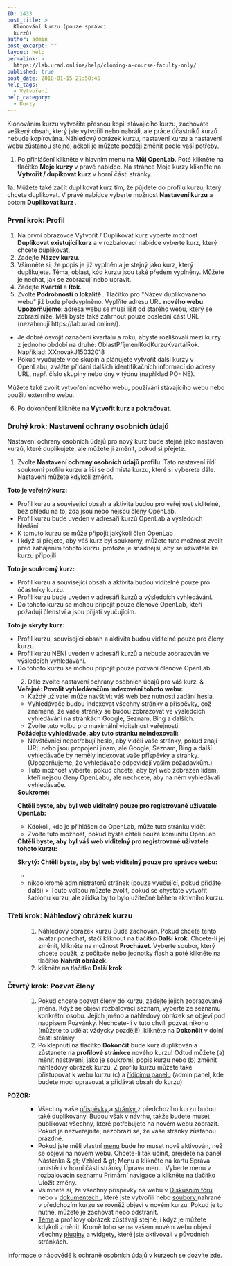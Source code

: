 ```yaml
---
ID: 1433
post_title: >
  Klonování kurzu (pouze správci
  kurzů)
author: admin
post_excerpt: ""
layout: help
permalink: >
  https://lab.urad.online/help/cloning-a-course-faculty-only/
published: true
post_date: 2018-01-15 21:58:46
help_tags:
  - Vytvoření
help_category:
  - Kurzy
---
```

Klonováním kurzu vytvoříte přesnou kopii stávajícího kurzu, zachováte veškerý obsah, který jste vytvořili nebo nahráli, ale práce účastníků kurzů nebude kopírována. Náhledový obrázek kurzu, nastavení kurzu a nastavení webu zůstanou stejné, ačkoli je můžete později změnit podle vaší potřeby.
<ol>
 	<li>Po přihlášení klikněte v hlavním menu na <strong>Můj OpenLab</strong>. Poté klikněte na tlačítko <strong>Moje kurzy</strong> v pravé nabídce. Na stránce Moje kurzy klikněte na <strong>Vytvořit / dupikovat kurz</strong> v horní části stránky.</li>
</ol>
1a. Můžete také začít duplikovat kurz tím, že půjdete do profilu kurzu, který chcete duplikovat. V pravé nabídce vyberte možnost <strong>Nastavení kurzu</strong> a potom <strong>Duplikovat kurz </strong>.
<h3>První krok: Profil</h3>
<ol>
 	<li>Na první obrazovce Vytvořit / Duplikovat kurz vyberte možnost <strong>Duplikovat existující kurz</strong> a v rozbalovací nabídce vyberte kurz, který chcete duplikovat.</li>
 	<li>Zadejte <strong>Název kurzu</strong>.</li>
 	<li>Všimněte si, že popis je již vyplněn a je stejný jako kurz, který duplikujete. Téma, oblast, kód kurzu jsou také předem vyplněny. Můžete je nechat, jak se zobrazují nebo upravit.</li>
 	<li>Zadejte <strong>Kvartál</strong> a <strong>Rok</strong>.</li>
 	<li>Zvolte <strong>Podrobnosti o lokalitě </strong>. Tlačítko pro "Název duplikovaného webu" již bude předvyplněno. Vyplňte adresu URL <strong>nového webu</strong>. <strong>Upozorňujeme</strong>: adresa webu se musí lišit od starého webu, který se zobrazí níže. Měli byste také zahrnout pouze poslední část URL (nezahrnují https://lab.urad.online/).</li>
</ol>
<ul>
 	<li>Je dobré osvojit označení kvartálu a roku, abyste rozlišovali mezi kurzy z jednoho období na druhé: OblastPříjmeníKódKurzuKvartálRok. Například: XXnovakJ15032018</li>
 	<li>Pokud vyučujete více skupin a plánujete vytvořit další kurzy v OpenLabu, zvážte přidání dalších identifikačních informací do adresy URL, např. číslo skupiny nebo dny v týdnu (například PO- NE).</li>
</ul>
Můžete také zvolit vytvoření nového webu, používání stávajícího webu nebo použití externího webu.
<ol start="6">
 	<li>Po dokončení klikněte na <strong>Vytvořit kurz a pokračovat</strong>.</li>
</ol>
<h3>Druhý krok: Nastavení ochrany osobních údajů</h3>
Nastavení ochrany osobních údajů pro nový kurz bude stejné jako nastavení kurzů, které duplikujete, ale můžete ji změnit, pokud si přejete.
<ol>
 	<li>Zvolte <strong>Nastavení ochrany osobních údajů profilu</strong>. Tato nastavení řídí soukromí profilu kurzu a liší se od místa kurzu, které si vyberete dále. Nastavení můžete kdykoli změnit.</li>
</ol>
<strong>Toto je veřejný kurz:</strong>
<ul>
 	<li>Profil kurzu a související obsah a aktivita budou pro veřejnost viditelné, bez ohledu na to, zda jsou nebo nejsou členy OpenLab.</li>
 	<li>Profil kurzu bude uveden v adresáři kurzů OpenLab a výsledcích hledání.</li>
 	<li>K tomuto kurzu se může připojit jakýkoli člen OpenLab</li>
 	<li>I když si přejete, aby váš kurz byl soukromý, můžete tuto možnost zvolit před zahájením tohoto kurzu, protože je snadnější, aby se uživatelé ke kurzu připojili.</li>
</ul>
<strong>Toto je soukromý kurz:</strong>
<ul>
 	<li>Profil kurzu a související obsah a aktivita budou viditelné pouze pro účastníky kurzu.</li>
 	<li>Profil kurzu bude uveden v adresáři kurzů a výsledcích vyhledávání.</li>
 	<li>Do tohoto kurzu se mohou připojit pouze členové OpenLab, kteří požadují členství a jsou přijati vyučujícím.</li>
</ul>
<strong>Toto je skrytý kurz:</strong>
<ul>
 	<li>Profil kurzu, související obsah a aktivita budou viditelné pouze pro členy kurzu.</li>
 	<li>Profil kurzu NENÍ uveden v adresáři kurzů a nebude zobrazován ve výsledcích vyhledávání.</li>
 	<li>Do tohoto kurzu se mohou připojit pouze pozvaní členové OpenLab.</li>
</ul>
<ol start="2">
 	<li style="list-style-type: none;">
<ol start="2">
<li>Dále zvolte nastavení ochrany osobních údajů pro váš kurz. &amp;</li>
</ol>
<strong></strong><strong>Veřejné:</strong><strong> Povolit vyhledávačům indexování tohoto webu:</strong>
<ul>
 	<li>Každý uživatel může navštívit váš web bez nutnosti zadání hesla.</li>
 	<li>Vyhledávače budou indexovat všechny stránky a příspěvky, což znamená, že vaše stránky se budou zobrazovat ve výsledcích vyhledávání na stránkách Google, Seznam, Bing a dalších.</li>
 	<li>Zvolte tuto volbu pro maximální viditelnost veřejnosti.</li>
</ul>
<strong>Požádejte vyhledávače, aby tuto stránku neindexovali:</strong>
<ul>
 	<li>Návštěvníci nepotřebují heslo, aby viděli vaše stránky, pokud znají URL nebo jsou propojeni jinam, ale Google, Seznam, Bing a další vyhledávače by neměly indexovat vaše příspěvky a stránky. (Upozorňujeme, že vyhledávače odpovídají vašim požadavkům.)</li>
 	<li>Tuto možnost vyberte, pokud chcete, aby byl web zobrazen lidem, kteří nejsou členy OpenLabu, ale nechcete, aby na něm vyhledávali vyhledávače.</li>
</ul>
<strong>Soukromé:</strong>

<strong> Chtěli byste, aby byl web viditelný pouze pro registrované uživatele OpenLab: </strong>
<ul>
 	<li>Kdokoli, kdo je přihlášen do OpenLab, může tuto stránku vidět.</li>
 	<li>Zvolte tuto možnost, pokud byste chtěli pouze komunitu OpenLab</li>
</ul>
<strong>Chtěli byste, aby byl váš web viditelný pro registrované uživatele tohoto kurzu:</strong>

<strong>Skrytý: </strong><strong></strong><strong></strong><strong>Chtěli byste, aby byl web viditelný pouze pro správce webu:</strong>
<ul>
 	<li></li>
 	<li>nikdo kromě administrátorů stránek (pouze vyučující, pokud přidáte další) &gt; Touto volbou můžete zvolit, pokud se chystáte vytvořit šablonu kurzu, ale zřídka by to bylo užitečné během aktivního kurzu.</li>
</ul>
</li>
</ol>
<h3>Třetí krok: Náhledový obrázek kurzu</h3>
<ol start="2">
 	<li style="list-style-type: none;">
<ol start="2">
 	<li style="list-style-type: none;">
<ol>
 	<li>Náhledový obrázek kurzu Bude zachován. Pokud chcete tento avatar ponechat, stačí kliknout na tlačítko <strong>Další krok</strong>. Chcete-li jej změnit, klikněte na možnost <strong>Procházet</strong>. Vyberte soubor, který chcete použít, z počítače nebo jednotky flash a poté klikněte na tlačítko <strong>Nahrát obrázek</strong>.</li>
</ol>
</li>
 	<li style="list-style-type: none;">
<ol start="2">
 	<li>klikněte na tlačítko <strong>Další krok</strong></li>
</ol>
</li>
</ol>
</li>
</ol>
<h3>Čtvrtý krok: Pozvat členy</h3>
<ol start="2">
 	<li style="list-style-type: none;">
<ol start="2">
 	<li style="list-style-type: none;">
<ol>
 	<li>Pokud chcete pozvat členy do kurzu, zadejte jejich zobrazované jména. Když se objeví rozbalovací seznam, vyberte ze seznamu konkrétní osobu. Jejich jméno a náhledový obrázek se objeví pod nadpisem Pozvánky. Nechcete-li v tuto chvíli pozvat nikoho (můžete to udělat vždycky později!), klikněte na <strong>Dokončit</strong> v dolní části stránky</li>
 	<li>Po klepnutí na tlačítko <strong>Dokončit</strong> bude kurz duplikován a zůstanete na <strong>profilové stránkce</strong> nového kurzu! Odtud můžete (a) měnit nastavení, jako je soukromí, popis kurzu nebo (b) změnit náhledový obrázek kurzu. Z profilu kurzu můžete také přistupovat k webu kurzu (c) a <a href="https://lab.urad.online/help/what-is-the-site-dashboard/"> řídicímu panelu</a> (admin panel, kde budete moci upravovat a přidávat obsah do kurzu)</li>
</ol>
</li>
</ol>
</li>
</ol>
<strong>POZOR:</strong>
<ol start="2">
 	<li style="list-style-type: none;">
<ol start="2">
 	<li style="list-style-type: none;">
<ul>
 	<li>Všechny vaše <a href="//lab.urad.online/help/writing-a-post/&quot;">příspěvky </a> a <a href="https://lab.urad.online/help/creating-pages-on-your-site / "> stránky </a> z předchozího kurzu budou také duplikovány. Budou však v návrhu, takže budete muset publikovat všechny, které potřebujete na novém webu zobrazit. Pokud je nezveřejníte, nezobrazí se, že vaše stránky zůstanou prázdné.</li>
 	<li>Pokud jste měli vlastní <a href="https://lab.urad.online/help/changing-the-menu -on-your-site /">menu</a> bude ho muset nově aktivován, než se objeví na novém webu. Chcete-li tak učinit, přejděte na panel Nástěnka &amp; gt; Vzhled &amp; gt; Menu a klikněte na kartu Správa umístění v horní části stránky Úprava menu. Vyberte menu v rozbalovacín seznamu Primární navigace a klikněte na tlačítko Uložit změny.</li>
 	<li>Všimnete si, že všechny příspěvky na webu v <a href="https://lab.urad.online/help/discussion-forums/">Diskusním fóru</a> nebo v <a href="https://lab.urad.online/help/using-docs/">dokumentech </a>, které jste vytvořili nebo <a href="https: // lab. urad.online/help/using-files/">soubory </a> nahrané v předchozím kurzu se rovněž objeví v novém kurzu. Pokud je to nutné, můžete je zachovat nebo odstranit.</li>
</ul>
</li>
 	<li style="list-style-type: none;">
<ul>
 	<li><a href="https://lab.urad.online/help/changing-the-appearance-of-your -site-with-themes / ">Téma</a> a profilový obrázek zůstávají stejné, i když je můžete kdykoli změnit. Kromě toho se na vašem novém webu objeví všechny <a href="https://lab.urad.online/help/adding-plugins-to-your-site/">pluginy</a> a widgety, které jste aktivovali v původních stránkách.</li>
</ul>
</li>
</ol>
</li>
</ol>
Informace o nápovědě k ochraně osobních údajů v kurzech se dozvíte zde.